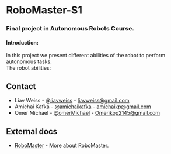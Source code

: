 # RoboMaster-S1
### Final project in Autonomous Robots Course.

#### Introduction:
In this project we present different abilities of the robot to perform autonomous tasks.  
The robot abilities:








<!-- CONTACT -->
## Contact

* Liav Weiss - [@liavweiss](https://github.com/liavweiss) - liavweiss@gmail.com
* Amichai Kafka - [@amichaikafka](https://github.com/amichaikafka) - amichaikp@gmail.com
* Omer Michael - [@omerMichael](https://github.com/omerMichael) - Omerikop2145@gmail.com

<!-- EXTERNAL DOCSS -->
## External docs
* [RoboMaster](https://en.wikipedia.org/wiki/RoboMaster) - More about RoboMaster.

